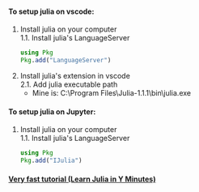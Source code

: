 #### To setup julia on vscode:
1. Install julia on your computer<br>
  1.1. Install julia's LanguageServer
    ```julia
    using Pkg
    Pkg.add("LanguageServer")
    ```
2. Install julia's extension in vscode<br>
  2.1. Add julia executable path
    * Mine is: C:\Program Files\Julia-1.1.1\bin\julia.exe

#### To setup julia on Jupyter:
1. Install julia on your computer<br>
  1.1. Install julia's LanguageServer
    ```julia
    using Pkg
    Pkg.add("IJulia")
    ```

#### [Very fast tutorial (Learn Julia in Y Minutes)](https://learnxinyminutes.com/docs/julia/)
